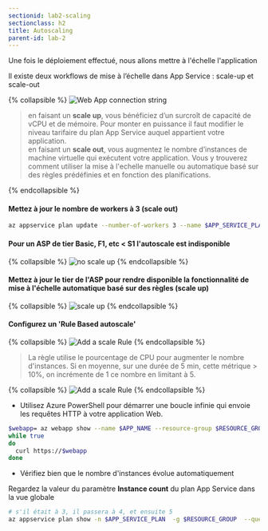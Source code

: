 ```yaml
---
sectionid: lab2-scaling
sectionclass: h2
title: Autoscaling
parent-id: lab-2
---
```


Une fois le déploiement effectué, nous allons mettre à l'échelle l'application

Il existe deux workflows de mise à l’échelle dans App Service : scale-up et scale-out

{% collapsible %}
![Web App connection string](/media/lab2/asp_scaling.png)

> en faisant un **scale up**, vous bénéficiez d’un surcroît de capacité de vCPU et de mémoire. Pour monter en puissance il faut modifier le niveau tarifaire du plan App Service auquel appartient votre application.<br>
> en faisant un **scale out**, vous augmentez le nombre d’instances de machine virtuelle qui exécutent votre application. Vous y trouverez comment utiliser  la mise à l'echelle manuelle ou automatique basé sur des règles prédéfinies et en fonction des planifications.

{% endcollapsible %}

#### Mettez à jour le nombre de workers à 3 (scale out)

```bash
az appservice plan update --number-of-workers 3 --name $APP_SERVICE_PLAN --resource-group $RESOURCE_GROUP
```

#### Pour un ASP de tier Basic, F1, etc < S1 l'autoscale est indisponible

{% collapsible %}
![no scale up](/media/lab2/scale_up_not_available.png)
{% endcollapsible %}

#### Mettez à jour le tier de l'ASP pour rendre disponible la fonctionnalité de mise à l'échelle automatique basé sur des règles (scale up)

{% collapsible %}
![scale up](/media/lab2/scale_up_asp.png)
{% endcollapsible %}

#### Configurez un 'Rule Based autoscale'

{% collapsible %}
![Add a scale Rule](/media/lab2/custom_scale_out.png)
{% endcollapsible %}
  
> La règle utilise le pourcentage de CPU pour augmenter le nombre d'instances. Si en moyenne, sur une durée de 5 min, cette métrique > 10%, on incrémente de 1 ce nombre en limitant à 5.

{% collapsible %}
![Add a scale Rule](/media/lab2/scale_rule.png)
{% endcollapsible %}

- Utilisez Azure PowerShell pour démarrer une boucle infinie qui envoie les requêtes HTTP à votre application Web.
  
```bash
$webapp= az webapp show --name $APP_NAME --resource-group $RESOURCE_GROUP --query defaultHostName -o tsv
while true
do
  curl https://$webapp
done
```

- Vérifiez bien que le nombre d'instances évolue automatiquement

Regardez la valeur du paramètre **Instance count** du plan App Service dans la vue globale

```bash
# s'il était à 3, il passera à 4, et ensuite 5
az appservice plan show -n $APP_SERVICE_PLAN  -g $RESOURCE_GROUP  --query 'sku.capacity'
```
